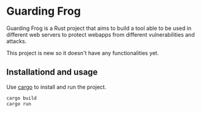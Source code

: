 # Guarding Frog

Guarding Frog is a Rust project that aims to build a tool able to be used in different web servers to protect webapps from different vulnerabilities and attacks.

This project is new so it doesn't have any functionalities yet.

## Installationd and usage

Use [cargo](https://github.com/rust-lang/cargo) to install and run the project.

```bash
cargo build
cargo run
```
